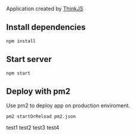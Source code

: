 
Application created by [ThinkJS](http://www.thinkjs.org)

## Install dependencies

```
npm install
```

## Start server

```
npm start
```

## Deploy with pm2

Use pm2 to deploy app on production enviroment.

```
pm2 startOrReload pm2.json
```

test1
test2
test3
test4
